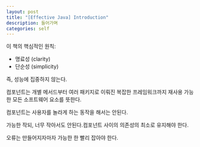 ```yaml
---
layout: post
title: "[Effective Java] Introduction"
description: 들어가며
categories: self
---
```



이 책의 핵심적인 원칙:

- 명료성 (clarity)
- 단순성 (simplicity)

즉, 성능에 집중하지 않는다.

컴포넌트는 개별 메서드부터 여러 패키지로 이뤄진 복잡한 프레임워크까지 재사용 가능한 모든 소프트웨어 요소를 뜻한다.

컴포넌트는 사용자를 놀라게 하는 동작을 해서는 안된다.

가능한 작되, 너무 작아서도 안된다.컴포넌트 사이의 의존성의 최소로 유지해야 한다.

오류는 만들어지자마자 가능한 한 빨리 잡아야 한다.
